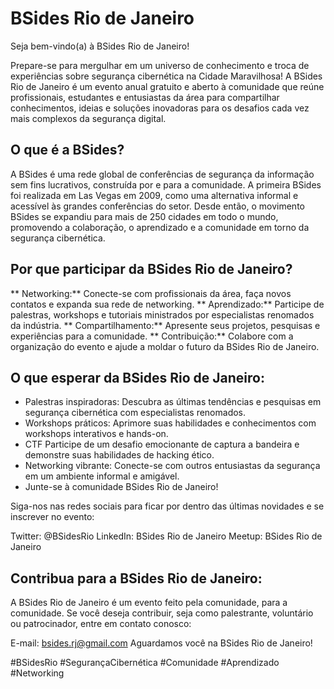 # BSides Rio de Janeiro

Seja bem-vindo(a) à BSides Rio de Janeiro!

Prepare-se para mergulhar em um universo de conhecimento e troca de experiências sobre segurança cibernética na Cidade Maravilhosa! A BSides Rio de Janeiro é um evento anual gratuito e aberto à comunidade que reúne profissionais, estudantes e entusiastas da área para compartilhar conhecimentos, ideias e soluções inovadoras para os desafios cada vez mais complexos da segurança digital.

## O que é a BSides?

A BSides é uma rede global de conferências de segurança da informação sem fins lucrativos, construída por e para a comunidade. A primeira BSides foi realizada em Las Vegas em 2009, como uma alternativa informal e acessível às grandes conferências do setor. Desde então, o movimento BSides se expandiu para mais de 250 cidades em todo o mundo, promovendo a colaboração, o aprendizado e a comunidade em torno da segurança cibernética.

## Por que participar da BSides Rio de Janeiro?

** Networking:** Conecte-se com profissionais da área, faça novos contatos e expanda sua rede de networking.
** Aprendizado:** Participe de palestras, workshops e tutoriais ministrados por especialistas renomados da indústria.
** Compartilhamento:** Apresente seus projetos, pesquisas e experiências para a comunidade.
** Contribuição:** Colabore com a organização do evento e ajude a moldar o futuro da BSides Rio de Janeiro.

## O que esperar da BSides Rio de Janeiro:

* Palestras inspiradoras: Descubra as últimas tendências e pesquisas em segurança cibernética com especialistas renomados.
* Workshops práticos: Aprimore suas habilidades e conhecimentos com workshops interativos e hands-on.
* CTF Participe de um desafio emocionante de captura a bandeira e demonstre suas habilidades de hacking ético.
* Networking vibrante: Conecte-se com outros entusiastas da segurança em um ambiente informal e amigável.
* Junte-se à comunidade BSides Rio de Janeiro!

Siga-nos nas redes sociais para ficar por dentro das últimas novidades e se inscrever no evento:

Twitter: @BSidesRio
LinkedIn: BSides Rio de Janeiro
Meetup: BSides Rio de Janeiro

## Contribua para a BSides Rio de Janeiro:

A BSides Rio de Janeiro é um evento feito pela comunidade, para a comunidade. Se você deseja contribuir, seja como palestrante, voluntário ou patrocinador, entre em contato conosco:

E-mail: bsides.rj@gmail.com
Aguardamos você na BSides Rio de Janeiro!

#BSidesRio #SegurançaCibernética #Comunidade #Aprendizado #Networking
